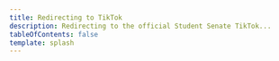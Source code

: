 ```yaml
---
title: Redirecting to TikTok
description: Redirecting to the official Student Senate TikTok...
tableOfContents: false
template: splash
---
```


<script>
window.location.href = "https://www.tiktok.com/@njitstudentsenate";
</script>

